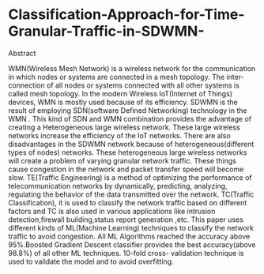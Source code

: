 # Classification-Approach-for-Time-Granular-Traffic-in-SDWMN-
Abstract

WMN(Wireless Mesh Network) is a wireless network for the communication in
which nodes or systems are connected in a mesh topology. The inter-connection of all
nodes or systems connected with all other systems is called mesh topology. In the modern
Wireless IoT(Internet of Things) devices, WMN is mostly used because of its efficiency. SDWMN is the result of employing SDN(software Defined Networking) technology in
the WMN . This kind of SDN and WMN combination provides the advantage of creating
a Heterogeneous large wireless network. These large wireless networks increase the
efficiency of the IoT networks. There are also disadvantages in the SDWMN network because of
heterogeneous(different types of nodes) networks. These heterogeneous large wireless
networks will create a problem of varying granular network traffic. These things cause
congestion in the network and packet transfer speed will become slow. TE(Traffic
Engineering) is a method of optimizing the performance of telecommunication networks
by dynamically, predicting, analyzing, regulating the behavior of the data transmitted
over the network. TC(Traffic Classification), it is used to classify the network traffic based on
different factors and TC is also used in various applications like intrusion
detection,firewall building,status report generation ,etc. This paper uses different kinds of
ML(Machine Learning) techniques to classify the network traffic to avoid congestion. All
ML Algorithms reached the accuracy above 95%.Boosted Gradient Descent classifier
provides the best accuracy(above 98.8%) of all other ML techniques. 10-fold cross- validation technique is used to validate the model and to avoid overfitting.
